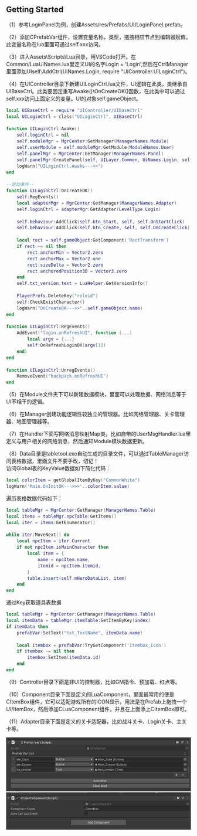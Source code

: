 ## Getting Started

（1）参考LoginPanel为例，创建Assets/res/Prefabs/UI/LoginPanel.prefab。

（2）添加CPrefabVar组件，设置变量名称，类型，拖拽相应节点到编辑器赋值。此变量名称在lua里面可通过self.xxx访问。

（3）进入Assets\Scripts\Lua目录，用VSCode打开。在Common/LuaUiNames.lua里定义UI的名字Login = 'Login',然后在CtrlManager里面添加UIself:AddCtrl(UiNames.Login, require "UIController.UILoginCtrl")。

（4）在UIController目录下新建UILoginCtrl.lua文件，UI逻辑在此类，类继承自UIBaseCtrl。此类要固定重写Awake()\OnCreateOK()函数，在此类中可以通过self.xxx访问上面定义的变量。UI的对象self.gameObject。

```lua
local UIBaseCtrl = require "UIController/UIBaseCtrl"
local UILoginCtrl = class("UILoginCtrl", UIBaseCtrl)

function UILoginCtrl:Awake()
	self.loginCtrl = nil
	self.moduleMgr = MgrCenter:GetManager(ManagerNames.Module)
	self.userModule = self.moduleMgr:GetModule(ModuleNames.User)
	self.panelMgr = MgrCenter:GetManager(ManagerNames.Panel)
	self.panelMgr:CreatePanel(self, UILayer.Common, UiNames.Login, self.OnCreateOK)
	logWarn("UILoginCtrl.Awake--->>")
end

--启动事件--
function UILoginCtrl:OnCreateOK()
	self:RegEvents()
	local adapterMgr = MgrCenter:GetManager(ManagerNames.Adapter)
	self.loginCtrl = adapterMgr:GetAdapter(LevelType.Login)

	self.behaviour:AddClick(self.btn_Start, self, self.OnStartClick)
	self.behaviour:AddClick(self.btn_Create, self, self.OnCreateClick)

	local rect = self.gameObject:GetComponent('RectTransform')
	if rect ~= nil then
		rect.anchorMin = Vector2.zero
		rect.anchorMax = Vector2.one
		rect.sizeDelta = Vector2.zero
		rect.anchoredPosition3D = Vector3.zero
	end
	self.txt_version.text = LuaHelper.GetVersionInfo()

	PlayerPrefs.DeleteKey("roleid")
	self:CheckExistCharacter()
	logWarn("OnCreateOK--->>"..self.gameObject.name)
end

function UILoginCtrl:RegEvents()
	AddEvent("login.onRefreshUI", function (...)
		local argv = {...}
		self:OnRefreshLoginOK(argv[1]) 
	end)
end

function UILoginCtrl:UnregEvents()
	RemoveEvent("backpack.onRefreshUI")
end
```

（5）在Module文件夹下可以新建数据模块，里面可以处理数据、网络消息等于UI不相干的逻辑。

（6）在Manager创建功能逻辑性较独立的管理器。比如网络管理器、关卡管理器、地图管理器等。

（7）在Handler下面写网络消息映射Map类，比如自带的UserMsgHandler.lua里定义与用户相关的网络消息，然后通知Module模块数据更新。

（8）Data目录是tabletool.exe自动生成的目录文件，可以通过TableManager访问表格数据，里面文件不要手改，切记！<br/>
访问Global表的KeyValue数据如下简化代码：
```lua
local colorItem = getGlobalItemByKey("CommonWhite")
logWarn('Main.OnInitOK--->>>'..colorItem.value)
```
遍历表格数据代码如下：
```lua
local tableMgr = MgrCenter:GetManager(ManagerNames.Table)
local items = tableMgr.npcTable:GetItems()
local iter = items:GetEnumerator()

while iter:MoveNext() do
	local npcItem = iter.Current
	if not npcItem.isMainCharacter then
		local item = {
			name = npcItem.name,
			itemid = npcItem.itemid,
		}
		table.insert(self.mHeroDataList, item)
	end
end
```
通过Key获取道具表数据
```lua
local tableMgr = MgrCenter:GetManager(ManagerNames.Table)
local itemData = tableMgr.itemTable:GetItemByKey(index)
if itemData then
	prefabVar:SetText("txt_TextName", itemData.name)

	local itembox = prefabVar:TryGetComponent('itembox_icon')
	if itembox ~= nil then
		itembox:SetItem(itemData.id)
	end
end
```

（9）Controller目录下面是非UI的控制器，比如GM指令、预加载、红点等。

（10）Component目录下面是定义的LuaComponent，里面最常用的便是CItemBox组件，它可以适配游戏所有的ICON显示，用法是在Prefab上拖拽一个UI/ItemBox，然后添加CLuaComponent组件，并且在上面添上CItemBox即可。

（11）Adapter目录下面是定义的关卡适配器，比如战斗关卡、Login关卡、主关卡等。

<img src="../Screenshot/CPrefab.png" />
<img src="../Screenshot/LuaComponent.png" />